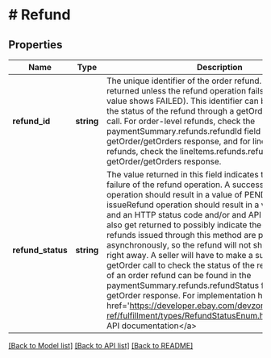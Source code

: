 # # Refund

## Properties

Name | Type | Description | Notes
------------ | ------------- | ------------- | -------------
**refund_id** | **string** | The unique identifier of the order refund. This value is returned unless the refund operation fails (refundStatus value shows FAILED). This identifier can be used to track the status of the refund through a getOrder or getOrders call. For order-level refunds, check the paymentSummary.refunds.refundId field in the getOrder/getOrders response, and for line item level refunds, check the lineItems.refunds.refundId field(s) in the getOrder/getOrders response. | [optional] 
**refund_status** | **string** | The value returned in this field indicates the success or failure of the refund operation. A successful issueRefund operation should result in a value of PENDING. A failed issueRefund operation should result in a value of FAILED, and an HTTP status code and/or and API error code may also get returned to possibly indicate the issue. The refunds issued through this method are processed asynchronously, so the refund will not show as &#39;Refunded&#39; right away. A seller will have to make a subsequent getOrder call to check the status of the refund. The status of an order refund can be found in the paymentSummary.refunds.refundStatus field of the getOrder response. For implementation help, refer to &lt;a href&#x3D;&#39;https://developer.ebay.com/devzone/rest/api-ref/fulfillment/types/RefundStatusEnum.html&#39;&gt;eBay API documentation&lt;/a&gt; | [optional] 

[[Back to Model list]](../../README.md#documentation-for-models) [[Back to API list]](../../README.md#documentation-for-api-endpoints) [[Back to README]](../../README.md)


